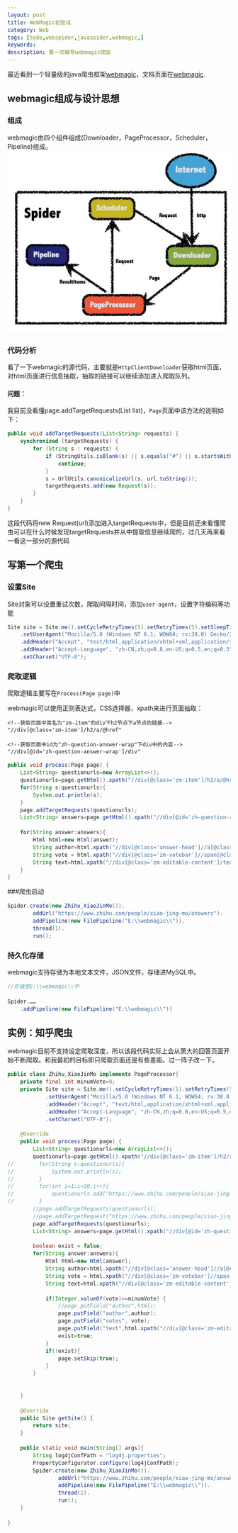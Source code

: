 ```yaml
---
layout: post
title: WebMagic初尝试
category: Web
tags: [todo,webspider,javaspider,webmagic,]
keywords: 
description: 第一次编写webmagic爬虫
---
```



最近看到一个轻量级的java爬虫框架[webmagic](https://github.com/code4craft/webmagic)，文档页面在[webmagic](webmagic.io).<br>

## webmagic组成与设计思想

### 组成

webmagic由四个组件组成(Downloader，PageProcessor，Scheduler，Pipeline)组成。<br>
![总体架构][1]

### 代码分析

看了一下webmagic的源代码，主要就是```HttpClientDownloader```获取html页面，对html页面进行信息抽取，抽取的链接可以继续添加进入爬取队列。<br>

#### 问题：
我目前没看懂page.addTargetRequests(List<String> list)，```Page```页面中该方法的说明如下：<br>

```java
public void addTargetRequests(List<String> requests) {
    synchronized (targetRequests) {
        for (String s : requests) {
            if (StringUtils.isBlank(s) || s.equals("#") || s.startsWith("javascript:")) {
                continue;
            }
            s = UrlUtils.canonicalizeUrl(s, url.toString());
            targetRequests.add(new Request(s));
        }
    }
}
```
这段代码将new Request(url)添加进入targetRequests中，但是目前还未看懂爬虫可以在什么时候发现targetRequests并从中提取信息继续爬的，过几天再来看一看这一部分的源代码


## 写第一个爬虫

### 设置Site

Site对象可以设置重试次数，爬取间隔时间，添加```user-agent```，设置字符编码等功能<br>

```java
Site site = Site.me().setCycleRetryTimes(5).setRetryTimes(5).setSleepTime(2000)
    .setUserAgent("Mozilla/5.0 (Windows NT 6.1; WOW64; rv:38.0) Gecko/20100101 Firefox/38.0")
    .addHeader("Accept", "text/html,application/xhtml+xml,application/xml;q=0.9,*/*;q=0.8")
    .addHeader("Accept-Language", "zh-CN,zh;q=0.8,en-US;q=0.5,en;q=0.3")
    .setCharset("UTF-8");
```

### 爬取逻辑

爬取逻辑主要写在```Process(Page page)```中<br>

webmagic可以使用正则表达式，CSS选择器，xpath来进行页面抽取：<br>

```xpath
<!--获取页面中类名为"zm-item"的div下h2节点下a节点的链接-->
"//div[@class='zm-item']/h2/a/@href"

<!--获取页面中id为"zh-question-answer-wrap"下div中的内容-->
"//div[@id='zh-question-answer-wrap']/div"
```

```java
public void process(Page page) {
    List<String> questionurls=new ArrayList<>();
    questionurls=page.getHtml().xpath("//div[@class='zm-item']/h2/a/@href").all();
    for(String s:questionurls){
        System.out.println(s);
    }
    page.addTargetRequests(questionurls);
    List<String> answers=page.getHtml().xpath("//div[@id='zh-question-answer-wrap']/div").all();
    
    for(String answer:answers){
        Html html=new Html(answer);
        String author=html.xpath("//div[@class='answer-head']//a[@class='author-link']/text()").toString();
        String vote = html.xpath("//div[@class='zm-votebar']//span[@class='count']/text()").toString();
        String text=html.xpath("//div[@class='zm-editable-content']/text()").toString();
    }
}

```

###爬虫启动

```java
Spider.create(new Zhihu_XiaoJinMo()).
        addUrl("https://www.zhihu.com/people/xiao-jing-mo/answers").
        addPipeline(new FilePipeline("E:\\webmagic\\")).
        thread(1).
        run();
```

### 持久化存储

webmagic支持存储为本地文本文件，JSON文件，存储进MySQL中。<br>

```java
//存储至E:\\webmagic\\中

Spider.……
    .addPipeline(new FilePipeline("E:\\webmagic\\"))

```

## 实例：知乎爬虫

webmagic目前不支持设定爬取深度，所以该段代码实际上会从萧大的回答页面开始不断爬取。和我最初的目标即只爬取页面还是有些差距。过一阵子改一下。<br>

```java
public class Zhihu_XiaoJinMo implements PageProcessor{
    private final int minumVote=0;
    private Site site = Site.me().setCycleRetryTimes(5).setRetryTimes(5).setSleepTime(2000)
            .setUserAgent("Mozilla/5.0 (Windows NT 6.1; WOW64; rv:38.0) Gecko/20100101 Firefox/38.0")
            .addHeader("Accept", "text/html,application/xhtml+xml,application/xml;q=0.9,*/*;q=0.8")
            .addHeader("Accept-Language", "zh-CN,zh;q=0.8,en-US;q=0.5,en;q=0.3")
            .setCharset("UTF-8");

    @Override
    public void process(Page page) {
        List<String> questionurls=new ArrayList<>();
        questionurls=page.getHtml().xpath("//div[@class='zm-item']/h2/a/@href").all();
//        for(String s:questionurls){
//            System.out.println(s);
//        }
//        for(int i=1;i<10;i++){
//            questionurls.add("https://www.zhihu.com/people/xiao-jing-mo/answers?page="+i);
//        }
        //page.addTargetRequests(questionurls);
        //page.addTargetRequest("https://www.zhihu.com/people/xiao-jing-mo/answers");
        page.addTargetRequests(questionurls);
        List<String> answers=page.getHtml().xpath("//div[@id='zh-question-answer-wrap']/div").all();

        boolean exist = false;
        for(String answer:answers){
            Html html=new Html(answer);
            String author=html.xpath("//div[@class='answer-head']//a[@class='author-link']/text()").toString();
            String vote = html.xpath("//div[@class='zm-votebar']//span[@class='count']/text()").toString();
            String text=html.xpath("//div[@class='zm-editable-content']/text()").toString();

            if(Integer.valueOf(vote)>=minumVote) {
                //page.putField("author",html);
                page.putField("author",author);
                page.putField("votes", vote);
                page.putField("text",html.xpath("//div[@class='zm-editable-content']/text()"));
                exist=true;
            }
            if(!exist){
                page.setSkip(true);
            }
        }


    }

    @Override
    public Site getSite() {
        return site;
    }

    public static void main(String[] args){
        String log4jConfPath = "log4j.properties";
        PropertyConfigurator.configure(log4jConfPath);
        Spider.create(new Zhihu_XiaoJinMo()).
                addUrl("https://www.zhihu.com/people/xiao-jing-mo/answers").
                addPipeline(new FilePipeline("E:\\webmagic\\")).
                thread(1).
                run();
    }

}

```


  [1]:   /assets/img/posts/webmagic.jpg